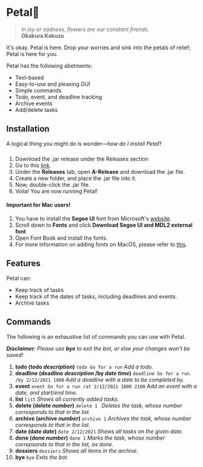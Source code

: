 
# Petal🌸
> _In joy or sadness, flowers are our constant friends._  
> **Okakura Kakuzo**

It's okay. Petal is here. Drop your worries and sink into the petals of relief; Petal is here for you.

Petal has the following abetments:

-   Text-based
- Easy-to-use and pleasing GUI
-   Simple commands
-   Todo, event, and deadline tracking
-  Archive events
- Add/delete tasks

## [](https://github.com/wowsiddanth/ip/blob/master/README.md#installation)Installation

A logical thing you might do is wonder—_how do I install Petal_?

### [](https://github.com/wowsiddanth/ip/blob/master/README.md#2-run-the-jar-file)

1. Download the .jar release under the Releases section
2.   Go to this  [link](https://github.com/wowsiddanth/ip).
3.  Under the  **Releases**  tab, open  **A-Release**  and download the .jar file.
4.  Create a new folder, and place the .jar file into it.
5.  Now, double-click the .jar file.
7. Voila! You are now running Petal!

####  Important for Mac users!
1. You have to install the **Segoe UI** font from Microsoft's [website](https://developer.microsoft.com/en-us/fluentui#/resources).
2. Scroll down to **Fonts** and click **Download Segoe UI and MDL2 external font**
3. Open Font Book and install the fonts.
4. For more information on adding fonts on  MacOS, please refer to [this](https://support.apple.com/en-sg/guide/font-book/fntbk1000/mac).

## [](https://github.com/wowsiddanth/ip/blob/master/README.md#features)Features

Petal can:

-   Keep track of tasks
-   Keep track of the dates of tasks, including deadlines and events.
-  Archive tasks

## Commands
The following is an exhaustive list of commands you can use with Petal.

*__Disclaimer__: Please use **bye** to exit the bot, or else your changes won't be saved!*
1. **todo (todo *description*)**
    ``
    todo Go for a run
    ``
    _Add a todo._
2. **deadline (deadline *description* /by *date* *time*)**
    ``
    deadline Go for a run /by 2/12/2021 1800
    ``
      _Add a deadline with a date to be completed by._
3. **event**
    ``
    event Go for a run /at 2/12/2021 1800 2100
    ``
      _Add an event with a date, and start/end time._
4.  **list** 
    ``
    list
    ``
      _Shows all currently added tasks._
5. **delete (delete *number*)**
    ``
    delete 1 
    ``
    _Deletes the task, whose number corresponds to that in the list._
6. **archive (archive *number*)**
    ``
    archive 1
    ``
     _Archives the task, whose number corresponds to that in the list._
8.  **date (date *date*)** 
``
    date 2/12/2021
    ``
     _Shows all tasks on the given date._
9.  **done (done *number*)** 
    ``
    done 1
    ``
     _Marks the task, whose number correpsonds to that in the list, as done._
10.  **dossiers** 
    ``
    dossiers
    ``
     _Shows all items in the archive._
11.  **bye** 
    ``
    bye
    ``
     _Exits the bot._
